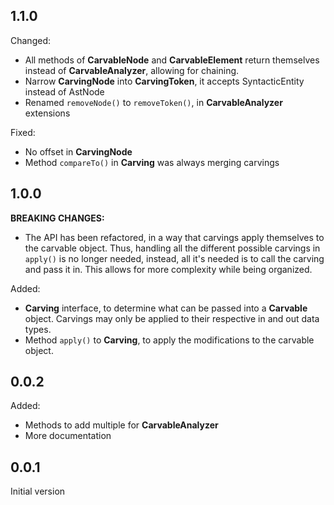 ## 1.1.0

Changed:
- All methods of **CarvableNode** and **CarvableElement** return themselves instead of **CarvableAnalyzer**,
	allowing for chaining.
- Narrow **CarvingNode** into **CarvingToken**, it accepts SyntacticEntity instead of AstNode
- Renamed `removeNode()` to `removeToken()`, in **CarvableAnalyzer** extensions

Fixed:
- No offset in **CarvingNode**
- Method `compareTo()` in **Carving** was always merging carvings

## 1.0.0

**BREAKING CHANGES:**
- The API has been refactored, in a way that carvings apply themselves to the carvable object.
	Thus, handling all the different possible carvings in `apply()` is no longer needed, instead,
	all it's needed is to call the carving and pass it in.
	This allows for more complexity while being organized.

Added:
- **Carving** interface, to determine what can be passed into a **Carvable** object.
	Carvings may only be applied to their respective in and out data types.
- Method `apply()` to **Carving**, to apply the modifications to the carvable object.

## 0.0.2

Added:
- Methods to add multiple for **CarvableAnalyzer**
- More documentation

## 0.0.1

Initial version
